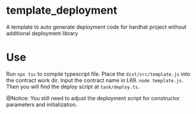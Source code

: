 # template_deployment
A template to auto generate deployment code for hardhat project without additional deployment library

# Use
Run `npx tsc` to compile typescript file. Place the `dist/src/template.js` into the contract work dir. Input the contract name in L69. `node template.js`. Then you will find the deploy script at `task/deploy.ts`.

@Notice: You still need to adjust the deployment script for constructor parameters and initialization.